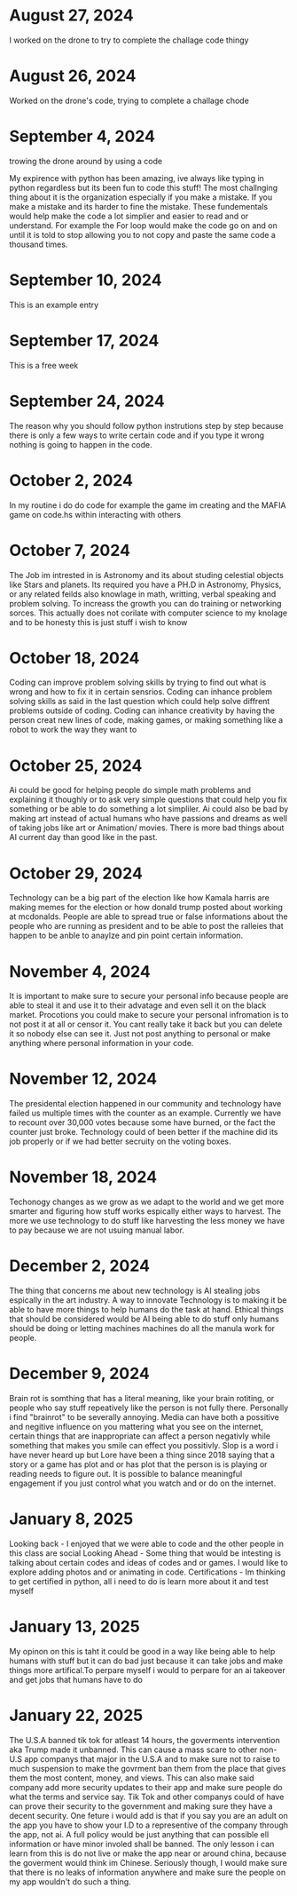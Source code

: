 # August 27, 2024
I worked on the drone to try to complete the challage code thingy

# August 26, 2024
Worked on the drone's code, trying to complete a challage chode

# September 4, 2024
trowing the drone around by using a code

My expirence with python has been amazing, ive always like typing in python regardless but its been fun to code this stuff! The most challnging thing about it is the organization especially if you make a mistake. If you make a mistake and its harder to fine the mistake. These fundementals would help make the code a lot simplier and easier to read and or understand. For example the For loop would make the code go on and on until it is told to stop allowing you to not copy and paste the same code a thousand times.

# September 10, 2024
This is an example entry

# September 17, 2024
This is a free week

# September 24, 2024
The reason why you should follow python instrutions step by step because there is only a few ways to write certain code and if you type it wrong nothing is going to happen in the code.

# October 2, 2024
In my routine i do do code for example the game im creating and the MAFIA game on code.hs within interacting with others

# October 7, 2024
The Job im intrested in is Astronomy and its about studing celestial objects like Stars and planets. Its required you have a PH.D in Astronomy, Physics, or any related feilds also knowlage in math, writting, verbal speaking and problem solving. To increass the growth you can do training or networking sorces. This actually does not corilate with computer science to my knolage and to be honesty this is just stuff i wish to know 

# October 18, 2024
Coding can improve problem solving skills by trying to find out what is wrong and how to fix it in certain sensrios. Coding can inhance problem solving skills as said in the last question which could help solve diffrent problems outside of coding. Coding can inhance creativity by having the person creat new lines of code, making games, or making something like a robot to work the way they want to

# October 25, 2024
Ai could be good for helping people do simple math problems and explaining it thoughly or to ask very simple questions that could help you fix something or be able to do something a lot simpliler. Ai could also be bad by making art instead of actual humans who have passions and dreams as well of taking jobs like art or Animation/ movies. There is more bad things about AI current day than good like in the past.

# October 29, 2024
Technology can be a big part of the election like how Kamala harris are making memes for the election or how donald trump posted about working at mcdonalds. People are able to spread true or false informations about the people who are running as president and to be able to post the ralleies that happen to be anble to anaylze and pin point certain information.

# November 4, 2024
It is important to make sure to secure your personal info because people are able to steal it and use it to their advatage and even sell it on the black market. Procotions you could make to secure your personal infromation is to not post it at all or censor it. You cant really take it back but you can delete it so nobody else can see it. Just not post anything to personal or make anything where personal information in your code.

# November 12, 2024
The presidental election happened in our community and technology have failed us multiple times with the counter as an example. Currently we have to recount over 30,000 votes because some have burned, or the fact the counter just broke.
Technology could of been better if the machine did its job properly or if we had better secruity on the voting boxes.

# November 18, 2024
Techonogy changes as we grow as we adapt to the world and we get more smarter and figuring how stuff works espically either ways to harvest. The more we use technology to do stuff like harvesting the less money we have to pay because we are not usuing manual labor.

# December 2, 2024
The thing that concerns me about new technology is AI stealing jobs espically in the art industry.  A way to innovate Technology is to making it be able to have more things to help humans do the task at hand. Ethical things that should be considered would be AI being able to do stuff only humans should be doing or letting machines machines do all the manula work for people.

# December 9, 2024
Brain rot is somthing that has a literal meaning, like your brain rotiting, or people who say stuff repeatively like the person is not fully there. Personally i find "brainrot" to be severally annoying. Media can have both a possitive and negitive influence on you mattering what you see on the internet, certain things that are inappropriate can affect a person negativly while something that makes you smile can effect you possitivly. Slop is a word i have never heard up but Lore have been a thing since 2018 saying that a story or a game has plot and or has plot that the person is is playing or reading needs to figure out. It is possible to balance meaningful engagement if you just control what you watch and or do on the internet.


# January 8, 2025
Looking back - I enjoyed that we were able to code and the other people in this class are social
Looking Ahead - Some thing that would be intesting is talking about certain codes and ideas of codes and or games. I would like to explore adding photos and or animating in code.
Certifications - Im thinking to get certified in python, all i need to do is learn more about it and test myself

# January 13,  2025
My opinon on this is taht it could be good in a way like being able to help humans with stuff but it can do bad just because it can take jobs and make things more artifical.To perpare myself i would to perpare for an ai takeover and get jobs that humans have to do

# January 22,  2025
The U.S.A banned tik tok for atleast 14 hours, the goverments intervention aka Trump made it unbanned. This can cause a mass scare to other non-U.S app companys that major in the U.S.A and to make sure not to raise to much suspension to make the govrment ban them from the place that gives them the most content, money, and views. This can also make said company add more security updates to their app and make sure people do what the terms and service say. Tik Tok and other companys could of have can prove their security to the government and making sure they have a decent security. 
One feture i would add is that if you say you are an adult on the app you have to show your I.D to a representive of the company through the app, not ai. A full policy would be just anything that can possible ell information or have minor involed shall be banned. The only lesson i can learn from this is do not live or make the app near or around china, because the goverment would think im Chinese. Seriously though, I would make sure that there is no leaks of information anywhere and make sure the people on my app wouldn't do such a thing.
